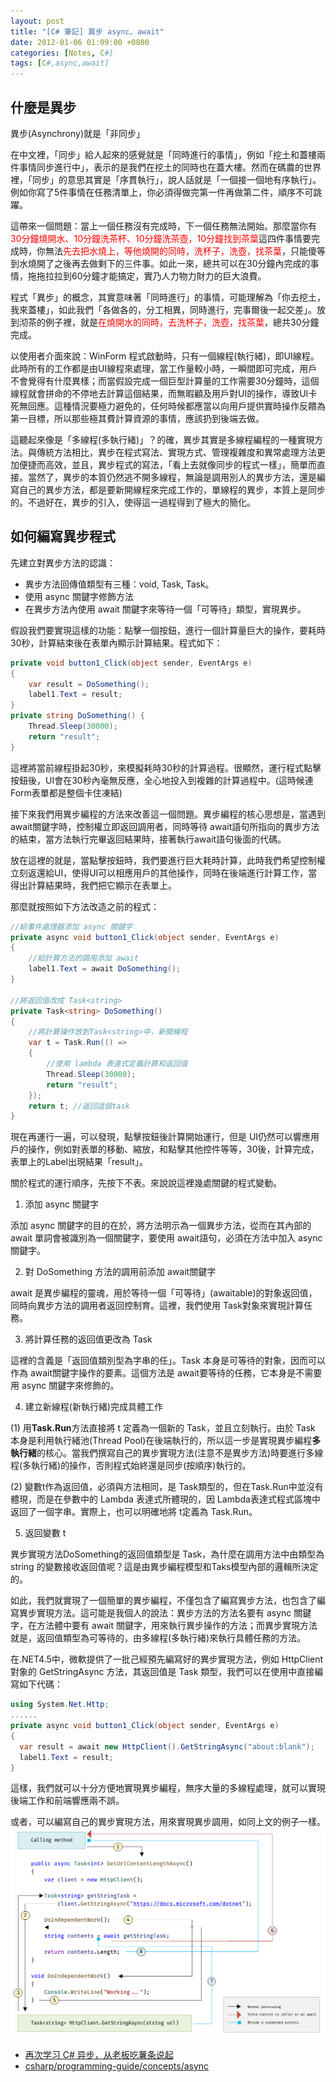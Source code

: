 ```yaml
---
layout: post
title: "[C# 筆記] 異步 async、await"
date: 2012-01-06 01:09:00 +0800
categories: [Notes, C#]
tags: [C#,async,await]
---
```


## 什麼是異步

異步(Asynchrony)就是「非同步」

在中文裡，「同步」給人起來的感覺就是「同時進行的事情」，例如「挖土和蓋樓兩件事情同步進行中」，表示的是我們在挖土的同時也在蓋大樓。然而在碼農的世界裡，「同步」的意思其實是「序貫執行」，說人話就是「一個接一個地有序執行」。例如你寫了5件事情在任務清單上，你必須得做完第一件再做第二件，順序不可跳躍。

這帶來一個問題：當上一個任務沒有完成時，下一個任務無法開始。那麼當你有<span style="color: red;">30分鐘燒開水、10分鐘洗茶杯、10分鐘洗茶壺，10分鐘找到茶葉</span>這四件事情要完成時，你無法<span style="color: red;">先去把水燒上，等他燒開的同時，洗杯子，洗壺，找茶葉</span>，只能傻等到水燒開了之後再去做剩下的三件事。如此一來，總共可以在30分鐘內完成的事情，拖拖拉拉到60分鐘才能搞定，實乃人力物力財力的巨大浪費。

程式「異步」的概念，其實意味著「同時進行」的事情，可能理解為「你去挖土，我來蓋樓」，如此我們「各做各的，分工相異，同時進行，完事爾後一起交差」。放到沏茶的例子裡，就是<span style="color: red;">在燒開水的同時，去洗杯子，洗壺，找茶葉</span>，總共30分鐘完成。

以使用者介面來說：WinForm 程式啟動時，只有一個線程(執行緒)，即UI線程。此時所有的工作都是由UI線程來處理，當工作量較小時，一瞬間即可完成，用戶不會覺得有什麼異樣；而當假設完成一個巨型計算量的工作需要30分鐘時，這個線程就會拼命的不停地去計算這個結果，而無暇顧及用戶對UI的操作，導致UI卡死無回應。這種情況要極力避免的，任何時候都應當以向用戶提供實時操作反饋為第一目標，所以那些極其費計算資源的事情，應該扔到後端去做。

這聽起來像是「多線程(多執行緒)」？的確，異步其實是多線程編程的一種實現方法。與傳統方法相比，異步在程式寫法、實現方式、管理複雜度和異常處理方法更加便捷而高效，並且，異步程式的寫法，「看上去就像同步的程式一樣」，簡單而直接。當然了，異步的本質仍然逃不開多線程，無論是調用別人的異步方法，還是編寫自己的異步方法，都是要新開線程來完成工作的，單線程的異步，本質上是同步的。不過好在，異步的引入，使得這一過程得到了極大的簡化。

## 如何編寫異步程式

先建立對異步方法的認識：

- 異步方法回傳值類型有三種：void, Task, Task<T>。
- 使用 async 關鍵字修飾方法
- 在異步方法內使用 await 關鍵字來等待一個「可等待」類型，實現異步。
 
假設我們要實現這樣的功能：點擊一個按鈕，進行一個計算量巨大的操作，要耗時30秒，計算結束後在表單內顯示計算結果。程式如下：
```c#
private void button1_Click(object sender, EventArgs e)
{
    var result = DoSomething();
    label1.Text = result;
}
private string DoSomething() {
    Thread.Sleep(30000);
    return "result";
}
```
這裡將當前線程掛起30秒，來模擬耗時30秒的計算過程。很顯然，運行程式點擊按鈕後，UI會在30秒內毫無反應，全心地投入到複雜的計算過程中。(這時候連Form表單都是整個卡住凍結)
    
接下來我們用異步編程的方法來改善這一個問題。異步編程的核心思想是，當遇到 await關鍵字時，控制權立即返回調用者，同時等待 await語句所指向的異步方法的結束，當方法執行完畢返回結果時，接著執行await語句後面的代碼。
    
放在這裡的就是，當點擊按鈕時，我們要進行巨大耗時計算，此時我們希望控制權立刻返還給UI，使得UI可以相應用戶的其他操作，同時在後端進行計算工作，當得出計算結果時，我們把它顯示在表單上。
    
那麼就按照如下方法改造之前的程式：
```c#
//給事件處理器添加 async 關鍵字
private async void button1_Click(object sender, EventArgs e)
{
    //給計算方法的調用添加 await
    label1.Text = await DoSomething();
}
    
//將返回值改成 Task<string>
private Task<string> DoSomething() 
{
    //將計算操作放到Task<string>中，新開線程
    var t = Task.Run(() => 
    {
        //使用 lambda 表達式定義計算和返回值
        Thread.Sleep(30000);
        return "result";
    });
    return t; //返回這個task
}
```
現在再運行一遍，可以發現，點擊按鈕後計算開始運行，但是 UI仍然可以響應用戶的操作，例如對表單的移動、縮放，和點擊其他控件等等，30後，計算完成，表單上的Label出現結果「result」。
    
關於程式的運行順序，先按下不表。來說說這裡幾處關鍵的程式變動。
    
1. 添加 async 關鍵字
    
添加 async 關鍵字的目的在於，將方法明示為一個異步方法，從而在其內部的 await 單詞會被識別為一個關鍵字，要使用 await語句，必須在方法中加入 async關鍵字。
    
2. 對 DoSomething 方法的調用前添加 await關鍵字
    
await 是異步編程的靈魂，用於等待一個「可等待」(awaitable)的對象返回值，同時向異步方法的調用者返回控制育。這裡，我們使用 Task對象來實現計算任務。
    
3. 將計算任務的返回值更改為 Task<string>
    
這裡的含義是「返回值類別型為字串的任」。Task 本身是可等待的對象，因而可以作為 await關鍵字操作的要素。這個方法是 await要等待的任務，它本身是不需要用 async 關鍵字來修飾的。
    
4. 建立新線程(新執行緒)完成具體工作
    
(1) 用**Task.Run**方法直接將 t 定義為一個新的 Task，並且立刻執行。由於 Task 本身是利用執行緒池(Thread Pool)在後端執行的，所以這一步是實現異步編程**多執行緒**的核心。當我們撰寫自己的異步實現方法(注意不是異步方法)時要進行多線程(多執行緒)的操作，否則程式始終還是同步(按順序)執行的。
    
(2) 變數t作為返回值，必須與方法相同，是 Task<string>類型的，但在Task.Run中並沒有體現，而是在參數中的 Lambda 表達式所體現的，因 Lambda表達式程式區塊中返回了一個字串。實際上，也可以明確地將 t定義為  Task<string>.Run。
    
5. 返回變數 t
    
異步實現方法DoSomething的返回值類型是 Task<string>，為什麼在調用方法中由類型為 string 的變數接收返回值呢？這是由異步編程模型和Taks模型內部的邏輯所決定的。

如此，我們就實現了一個簡單的異步編程，不僅包含了編寫異步方法，也包含了編寫異步實現方法。這可能是我個人的說法：異步方法的方法名要有 async 關鍵字，在方法體中要有 await 關鍵字，用來執行異步操作的方法；而異步實現方法就是，返回值類型為可等待的，由多線程(多執行緒)來執行具體任務的方法。
    
在.NET4.5中，微軟提供了一批己經預先編寫好的異步實現方法，例如 HttpClient 對象的 GetStringAsync 方法，其返回值是 Task<string> 類型，我們可以在使用中直接編寫如下代碼：
```c#
using System.Net.Http;
......
private async void button1_Click(object sender, EventArgs e)
{
  var result = await new HttpClient().GetStringAsync("about:blank");
  label1.Text = result;
}
```
這樣，我們就可以十分方便地實現異步編程，無序大量的多線程處理，就可以實現後端工作和前端響應兩不誤。
    
或者，可以編寫自己的異步實現方法，用來實現異步調用，如同上文的例子一樣。
![](/assets/img/post/async-await.png)
 

    
- [再次学习 C# 异步，从老板吃薯条说起](https://www.jianshu.com/p/8ea7ed4a2493)
- [csharp/programming-guide/concepts/async](https://learn.microsoft.com/zh-tw/dotnet/csharp/programming-guide/concepts/async/)
